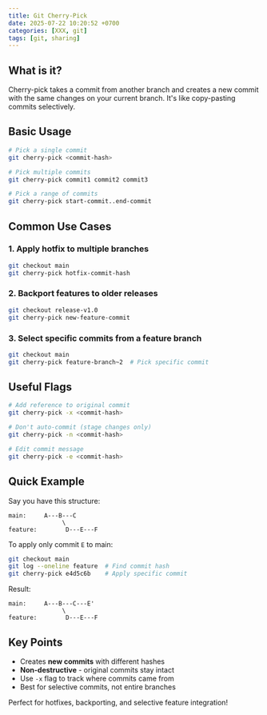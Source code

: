 ```yaml
---
title: Git Cherry-Pick
date: 2025-07-22 10:20:52 +0700
categories: [XXX, git]
tags: [git, sharing]
---
```

## What is it?

Cherry-pick takes a commit from another branch and creates a new commit with the same changes on your current branch. It's like copy-pasting commits selectively.

## Basic Usage

```bash
# Pick a single commit
git cherry-pick <commit-hash>

# Pick multiple commits
git cherry-pick commit1 commit2 commit3

# Pick a range of commits
git cherry-pick start-commit..end-commit
```

## Common Use Cases

### 1. Apply hotfix to multiple branches
```bash
git checkout main
git cherry-pick hotfix-commit-hash
```

### 2. Backport features to older releases
```bash
git checkout release-v1.0
git cherry-pick new-feature-commit
```

### 3. Select specific commits from a feature branch
```bash
git checkout main
git cherry-pick feature-branch~2  # Pick specific commit
```

## Useful Flags

```bash
# Add reference to original commit
git cherry-pick -x <commit-hash>

# Don't auto-commit (stage changes only)
git cherry-pick -n <commit-hash>

# Edit commit message
git cherry-pick -e <commit-hash>
```

## Quick Example

Say you have this structure:
```
main:     A---B---C
               \
feature:        D---E---F
```

To apply only commit `E` to main:
```bash
git checkout main
git log --oneline feature  # Find commit hash
git cherry-pick e4d5c6b    # Apply specific commit
```

Result:
```
main:     A---B---C---E'
               \
feature:        D---E---F
```

## Key Points
- Creates **new commits** with different hashes
- **Non-destructive** - original commits stay intact
- Use `-x` flag to track where commits came from
- Best for selective commits, not entire branches

Perfect for hotfixes, backporting, and selective feature integration!
